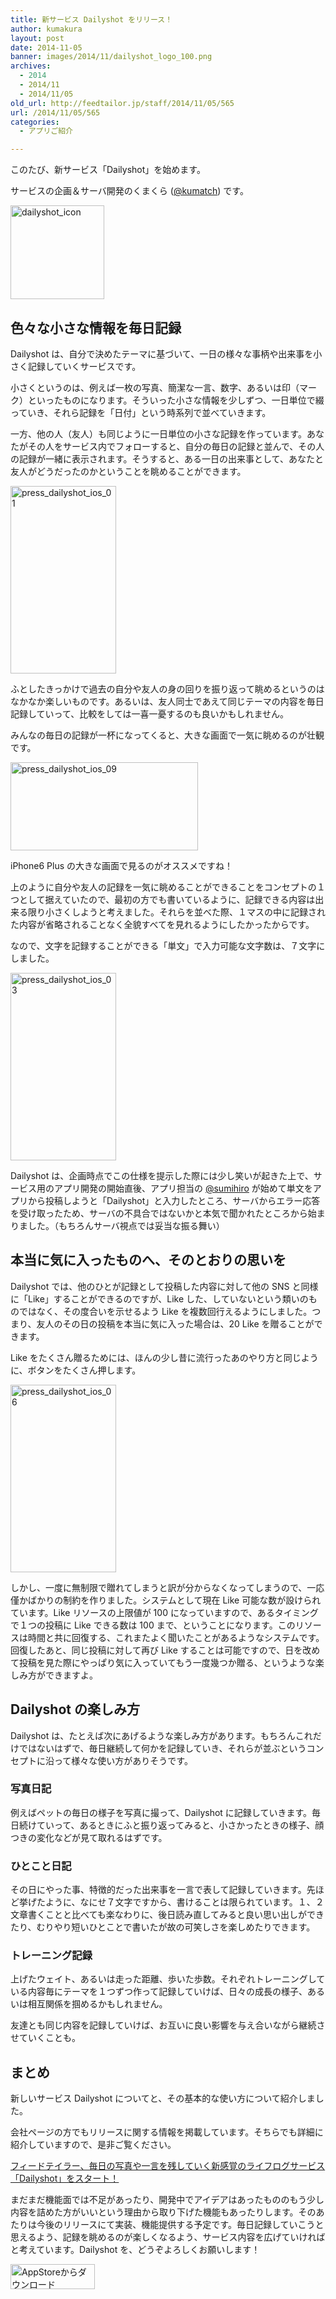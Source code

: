 ```yaml
---
title: 新サービス Dailyshot をリリース！
author: kumakura
layout: post
date: 2014-11-05
banner: images/2014/11/dailyshot_logo_100.png
archives:
  - 2014
  - 2014/11
  - 2014/11/05
old_url: http://feedtailor.jp/staff/2014/11/05/565
url: /2014/11/05/565
categories:
  - アプリご紹介

---
```

このたび、新サービス「Dailyshot」を始めます。
  
サービスの企画＆サーバ開発のくまくら ([@kumatch](http://twitter.com/kumatch)) です。

<a href="https://itunes.apple.com/jp/app/dailyshot/id932716879" target="_blank"><img src="/images/2014/11/dailyshot_icon-150x150.png" alt="dailyshot_icon" width="150" height="150" class="alignnone size-thumbnail wp-image-581" /></a>

## 色々な小さな情報を毎日記録

Dailyshot は、自分で決めたテーマに基づいて、一日の様々な事柄や出来事を小さく記録していくサービスです。

小さくというのは、例えば一枚の写真、簡潔な一言、数字、あるいは印（マーク）といったものになります。そういった小さな情報を少しずつ、一日単位で綴っていき、それら記録を「日付」という時系列で並べていきます。

一方、他の人（友人）も同じように一日単位の小さな記録を作っています。あなたがその人をサービス内でフォローすると、自分の毎日の記録と並んで、その人の記録が一緒に表示されます。そうすると、ある一日の出来事として、あなたと友人がどうだったのかということを眺めることができます。

[<img src="/images/2014/11/press_dailyshot_ios_01-169x300.png" alt="press_dailyshot_ios_01" width="169" height="300" class="alignnone size-medium wp-image-570" />](/images/2014/11/press_dailyshot_ios_01.png)

ふとしたきっかけで過去の自分や友人の身の回りを振り返って眺めるというのはなかなか楽しいものです。あるいは、友人同士であえて同じテーマの内容を毎日記録していって、比較をしては一喜一憂するのも良いかもしれません。

みんなの毎日の記録が一杯になってくると、大きな画面で一気に眺めるのが壮観です。

[<img src="/images/2014/11/press_dailyshot_ios_09-300x141.png" alt="press_dailyshot_ios_09" width="300" height="141" class="alignnone size-medium wp-image-573" />](/images/2014/11/press_dailyshot_ios_09.png)

iPhone6 Plus の大きな画面で見るのがオススメですね！

上のように自分や友人の記録を一気に眺めることができることをコンセプトの１つとして据えていたので、最初の方でも書いているように、記録できる内容は出来る限り小さくしようと考えました。それらを並べた際、１マスの中に記録された内容が省略されることなく全貌すべてを見れるようにしたかったからです。

なので、文字を記録することができる「単文」で入力可能な文字数は、７文字にしました。

[<img src="/images/2014/11/press_dailyshot_ios_03-169x300.png" alt="press_dailyshot_ios_03" width="169" height="300" class="alignnone size-medium wp-image-574" />](/images/2014/11/press_dailyshot_ios_03.png)

Dailyshot は、企画時点でこの仕様を提示した際には少し笑いが起きた上で、サービス用のアプリ開発の開始直後、アプリ担当の [@sumihiro](http://twitter.com/sumihiro) が始めて単文をアプリから投稿しようと「Dailyshot」と入力したところ、サーバからエラー応答を受け取ったため、サーバの不具合ではないかと本気で聞かれたところから始まりました。（もちろんサーバ視点では妥当な振る舞い）

## 本当に気に入ったものへ、そのとおりの思いを

Dailyshot では、他のひとが記録として投稿した内容に対して他の SNS と同様に「Like」することができるのですが、Like した、していないという類いのものではなく、その度合いを示せるよう Like を複数回行えるようにしました。つまり、友人のその日の投稿を本当に気に入った場合は、20 Like を贈ることができます。

Like をたくさん贈るためには、ほんの少し昔に流行ったあのやり方と同じように、ボタンをたくさん押します。

[<img src="/images/2014/11/press_dailyshot_ios_06-169x300.png" alt="press_dailyshot_ios_06" width="169" height="300" class="alignnone size-medium wp-image-575" />](/images/2014/11/press_dailyshot_ios_06.png)

しかし、一度に無制限で贈れてしまうと訳が分からなくなってしまうので、一応僅かばかりの制約を作りました。システムとして現在 Like 可能な数が設けられています。Like リソースの上限値が 100 になっていますので、あるタイミングで１つの投稿に Like できる数は 100 まで、ということになります。このリソースは時間と共に回復する、これまたよく聞いたことがあるようなシステムです。回復したあと、同じ投稿に対して再び Like することは可能ですので、日を改めて投稿を見た際にやっぱり気に入っていてもう一度幾つか贈る、というような楽しみ方ができますよ。

## Dailyshot の楽しみ方

Dailyshot は、たとえば次にあげるような楽しみ方があります。もちろんこれだけではないはずで、毎日継続して何かを記録していき、それらが並ぶというコンセプトに沿って様々な使い方がありそうです。

### 写真日記

例えばペットの毎日の様子を写真に撮って、Dailyshot に記録していきます。毎日続けていって、あるときにふと振り返ってみると、小さかったときの様子、顔つきの変化などが見て取れるはずです。

### ひとこと日記

その日にやった事、特徴的だった出来事を一言で表して記録していきます。先ほど挙げたように、なにせ７文字ですから、書けることは限られています。１、２文章書くことと比べても楽なわりに、後日読み直してみると良い思い出しができたり、むりやり短いひとことで書いたが故の可笑しさを楽しめたりできます。

### トレーニング記録

上げたウェイト、あるいは走った距離、歩いた歩数。それぞれトレーニングしている内容毎にテーマを１つずつ作って記録していけば、日々の成長の様子、あるいは相互関係を掴めるかもしれません。
  
友達とも同じ内容を記録していけば、お互いに良い影響を与え合いながら継続させていくことも。

## まとめ

新しいサービス Dailyshot についてと、その基本的な使い方について紹介しました。

会社ページの方でもリリースに関する情報を掲載しています。そちらでも詳細に紹介していますので、是非ご覧ください。
  
<a href="http://feedtailor.jp/press_dailyshot" title="フィードテイラー、毎日の写真や一言を残していく新感覚のライフログサービス「Dailyshot」をスタート！" target="_blank">フィードテイラー、毎日の写真や一言を残していく新感覚のライフログサービス「Dailyshot」をスタート！</a>

まだまだ機能面では不足があったり、開発中でアイデアはあったもののもう少し内容を詰めた方がいいという理由から取り下げた機能もあったりします。そのあたりは今後のリリースにて実装、機能提供する予定です。毎日記録していこうと思えるよう、記録を眺めるのが楽しくなるよう、サービス内容を広げていければと考えています。Dailyshot を、どうぞよろしくお願いします！

<a href="https://itunes.apple.com/jp/app/dailyshot/id932716879" target="_blank"><img src="/images/2014/04/Download_on_the_App_Store_Badge_JP_135x40_1004.png" alt="AppStoreからダウンロード" width="135" height="40" class="alignnone size-full wp-image-58" /></a>